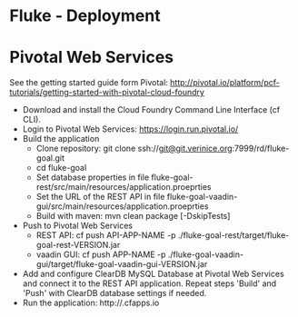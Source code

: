 # Fluke - Deployment

# Pivotal Web Services

See the getting started guide form Pivotal:
http://pivotal.io/platform/pcf-tutorials/getting-started-with-pivotal-cloud-foundry

* Download and install the Cloud Foundry Command Line Interface (cf CLI).
* Login to Pivotal Web Services: https://login.run.pivotal.io/
* Build the application
  * Clone repository: git clone ssh://git@git.verinice.org:7999/rd/fluke-goal.git
  * cd fluke-goal
  * Set database properties in file
    fluke-goal-rest/src/main/resources/application.proeprties
  * Set the URL of the REST API in file
    fluke-goal-vaadin-gui/src/main/resources/application.proeprties
  * Build with maven: mvn clean package [-DskipTests]
* Push to Pivotal Web Services
  * REST API: cf push API-APP-NAME -p ./fluke-goal-rest/target/fluke-goal-rest-VERSION.jar
  * vaadin GUI: cf push APP-NAME -p ./fluke-goal-vaadin-gui/target/fluke-goal-vaadin-gui-VERSION.jar
* Add and configure ClearDB MySQL Database at Pivotal Web Services and connect it to the
  REST API application. Repeat steps 'Build' and 'Push' with ClearDB database settings if needed.
* Run the application: http://<APP-NAME>.cfapps.io
